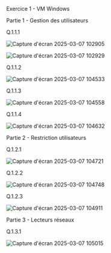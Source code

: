 Exercice 1 - VM Windows

Partie 1 - Gestion des utilisateurs

Q.1.1.1 

![Capture d'écran 2025-03-07 102905](https://github.com/user-attachments/assets/f81c0a27-7298-4e4f-bbe2-98f24feb69f5)

![Capture d'écran 2025-03-07 102929](https://github.com/user-attachments/assets/6a80a626-2f65-4a40-8bb4-05474174c091)

Q.1.1.2 

![Capture d'écran 2025-03-07 104533](https://github.com/user-attachments/assets/0beaa5b0-64a8-49fa-8e3b-477010276f8c)

Q.1.1.3 

![Capture d'écran 2025-03-07 104558](https://github.com/user-attachments/assets/336085b9-1cc1-4e56-947a-461bc791d7b8)

Q.1.1.4 

![Capture d'écran 2025-03-07 104632](https://github.com/user-attachments/assets/98d146fd-e79b-4af6-a9ef-2dbf75a1c30a)

Partie 2 - Restriction utilisateurs

Q.1.2.1 

![Capture d'écran 2025-03-07 104721](https://github.com/user-attachments/assets/1773ba83-7bff-455b-9b0f-ffb95db8f703)

Q.1.2.2 

![Capture d'écran 2025-03-07 104748](https://github.com/user-attachments/assets/6f267026-19ba-44c2-a6ad-6b3814624b8c)

Q.1.2.3 

![Capture d'écran 2025-03-07 104911](https://github.com/user-attachments/assets/51075da6-d134-4143-8212-57c03e77f17d)

Partie 3 - Lecteurs réseaux

Q.1.3.1 

![Capture d'écran 2025-03-07 105015](https://github.com/user-attachments/assets/453dec00-17a5-40b6-a332-c5322a150712)

